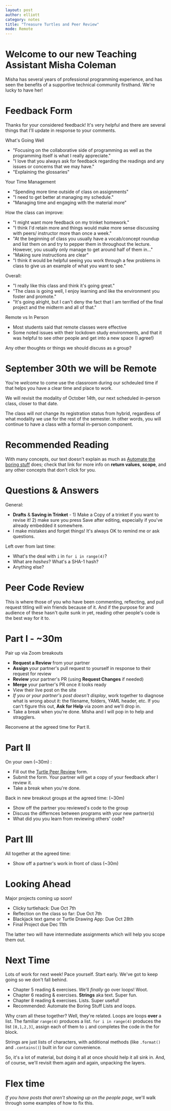 ```yaml
---
layout: post
author: elliott
category: notes
title: "Treasure Turtles and Peer Review"
mode: Remote
---
```


# Welcome to our new Teaching Assistant Misha Coleman

Misha has several years of professional programming experience, and has seen the benefits of a supportive technical community firsthand. We're lucky to have her!

# Feedback Form

Thanks for your considered feedback! It's very helpful and there are several things that I'll update in response to your comments.

What's Going Well
* "Focusing on the collaborative side of programming as well as the programming itself is what I really appreciate."
* "I love that you always ask for feedback regarding the readings and any issues or concerns that we may have."
* "Explaining the glossaries"

Your Time Management
* "Spending more time outside of class on assignments"
* "I need to get better at managing my schedule."
* "Managing time and engaging with the material more"

How the class can improve:
* "I might want more feedback on my trinket homework."
* "I think I'd retain more and things would make more sense discussing with peers/ instructor more than once a week."
* "At the beginning of class you usually have a vocab/concept roundup and list them on and try to pepper them in throughout the lecture. However, you usually only manage to get around half of them in..."
* "Making sure instructions are clear"
* "I think it would be helpful seeing you work through a few problems in class to give us an example of what you want to see."

Overall:
* "I really like this class and think it's going great."
* "The class is going well, I enjoy learning and like the environment you foster and promote."
* "It's going alright, but I can't deny the fact that I am terrified of the final project and the midterm and all of that."

Remote vs In Person
* Most students said that remote classes were effective
* Some noted issues with their lockdown study environments, and that it was helpful to see other people and get into a new space (I agree!)

Any other thoughts or things we should discuss as a group?

# September 30th we will be Remote

You're *welcome* to come use the classroom during our schdeuled time if that helps you have a clear time and place to work.

We will revisit the modality of October 14th, our next scheduled in-person class, closer to that date.

The class will *not* change its registration status from hybrid, regardless of what modality we use for the rest of the semester. In other words, you will continue to have a class with a formal in-person component.

# Recommended Reading

With many concepts, our text doesn't explain as much as [Automate the boring stuff](https://automatetheboringstuff.com/chapter3/) does; check that
link for more info on **return values**, **scope**, and any other concepts that don't click for you.

# Questions & Answers

General:
* **Drafts** & **Saving in Trinket** - 1) Make a Copy of a trinket if you want to revise it! 2) make sure you press Save after editing, especially if you've already embedded it somewhere.
* I make mistakes and forget things! It's always OK to remind me or ask questions.

Left over from last time:
* What's the deal with `i` in `for i in range(4)`?
* What are *hashes*? What's a SHA-1 hash?
* Anything else?

# Peer Code Review

This is where those of you who have been commenting, reflecting, and pull request titling will
win friends because of it.  And if the purpose for and audience of these hasn't quite sunk in yet, reading
other people's code is the best way for it to.

# Part I - ~30m
Pair up via Zoom breakouts

* **Request a Review** from your partner
* **Assign** your partner's pull request to yourself in response to their request for review
* **Review** your partner's PR (using **Request Changes** if needed)
* **Merge** your partner's PR once it looks ready
* View their live post on the site
* *If you or your partner's post doesn't display*, work together to diagnose what is wrong about it: the filename, folders, YAML header, etc. If you can't figure this out, **Ask for Help** via zoom and we'll drop in.
* Take a break when you're done. Misha and I will pop in to help and stragglers.


Reconvene at the agreed time for Part II.

# Part II

On your own (~30m) :
* Fill out the [Turtle Peer Review](https://docs.google.com/forms/d/e/1FAIpQLSfvBOTEVgWOxTv0lOgl513beHZksdebOlQSH7m6th43JzEQkQ/viewform?usp=sf_link) form.
* Submit the form. Your partner will get a copy of your feedback after I review it.
* Take a break when you're done.

Back in new breakout groups at the agreed time: (~30m)
* Show off the partner you reviewed's code to the group
* Discuss the differnces between programs with your new partner(s)
* What did you you learn from reviewing others' code?

# Part III
All together at the agreed time:
* Show off a partner's work in front of class (~30m)


# Looking Ahead

Major projects coming up soon!

* Clicky turtlehack: Due Oct 7th
* Reflection on the class so far: Due Oct 7th
* Blackjack text game or Turtle Drawing App: Due Oct 28th
* Final Project due Dec 11th

The latter two will have intermediate assignments which will help you scope them out.

# Next Time

Lots of work for next week!  Pace yourself.  Start early.  We've got to keep going so we don't fall behind.

* Chapter 5 reading & exercises.  We'll *finally* go over loops!  Woot.
* Chapter 6 reading & exercises.  **Strings** aka text.  Super fun.
* Chapter 8 reading & exercises.  Lists.  Super useful!
* Recommended: Automate the Boring Stuff Lists and loops.

Why cram all these together?  Well, they're related.  Loops are loops **over** a list.  The familiar `range(4)` produces a list.  `for i in range(4)` produces the list `[0,1,2,3]`, assign each of them to `i` and completes the code in the for block.

Strings are just lists of characters, with additional methods (like `.format()` and `.contains()`) built in for our convenience.

So, it's a lot of material, but doing it all at once should help it all sink in. And, of course, we'll revisit them again and again, unpacking the layers.

# Flex time

*If you have posts that aren't showing up on the people page*, we'll walk through some examples of how to fix this.